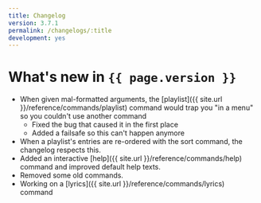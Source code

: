 ```yaml
---
title: Changelog
version: 3.7.1
permalink: /changelogs/:title
development: yes
---
```


# What's new in `{{ page.version }}`
- When given mal-formatted arguments, the [playlist]({{ site.url }}/reference/commands/playlist) command would trap you "in a menu" so you couldn't use another command
  - Fixed the bug that caused it in the first place
  - Added a failsafe so this can't happen anymore
- When a playlist's entries are re-ordered with the sort command, the changelog respects this.
- Added an interactive [help]({{ site.url }}/reference/commands/help) command and improved default help texts.
- Removed some old commands.
- Working on a [lyrics]({{ site.url }}/reference/commands/lyrics) command
